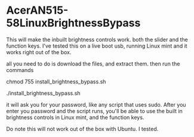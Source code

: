 # AcerAN515-58LinuxBrightnessBypass

This will make the inbuilt brightness controls work. both the slider and the function keys.
I've tested this on a live boot usb, running Linux mint and it works right out of the box.

all you need to do is download the files, and extract them. then run the commands

chmod 755 install_brightness_bypass.sh

./install_brightness_bypass.sh

it will ask you for your password, like any script that uses sudo. After you enter you password and the script runs, you'll be able to use the built in brightness controls in Linux mint, and the function keys.

Do note this will not work out of the box with Ubuntu. I tested.
